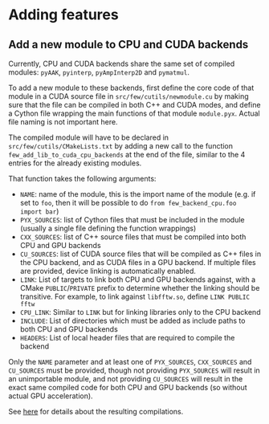 # Adding features

## Add a new module to CPU and CUDA backends

Currently, CPU and CUDA backends share the same set of compiled modules: `pyAAK`, `pyinterp`, `pyAmpInterp2D` and `pymatmul`.

To add a new module to these backends, first define the core code of that module in a CUDA source file in `src/few/cutils/newmodule.cu` by making sure that
the file can be compiled in both C++ and CUDA modes, and define a Cython file wrapping the main functions of that module `module.pyx`.
Actual file naming is not important here.

The compiled module will have to be declared in `src/few/cutils/CMakeLists.txt` by adding a new call to the function `few_add_lib_to_cuda_cpu_backends`
at the end of the file, similar to the 4 entries for the already existing modules.

That function takes the following arguments:

- `NAME`: name of the module, this is the import name of the module (e.g. if set to `foo`, then it will be possible to do `from few_backend_cpu.foo import bar`)
- `PYX_SOURCES`: list of Cython files that must be included in the module (usually a single file defining the function wrappings)
- `CXX_SOURCES`: list of C++ source files that must be compiled into both CPU and GPU backends
- `CU_SOURCES`: list of CUDA source files that will be compiled as C++ files in the CPU backend, and as CUDA files in a GPU backend. If multiple files are provided, device linking is automatically enabled.
- `LINK`: List of targets to link both CPU and GPU backends against, with a CMake `PUBLIC`/`PRIVATE` prefix to determine whether the linking should be transitive. For example, to link against `libfftw.so`, define `LINK PUBLIC fftw`
- `CPU_LINK`: Similar to `LINK` but for linking libraries only to the CPU backend
- `INCLUDE`: List of directories which must be added as include paths to both CPU and GPU backends
- `HEADERS`: List of local header files that are required to compile the backend

Only the `NAME` parameter and at least one of `PYX_SOURCES`, `CXX_SOURCES` and `CU_SOURCES` must be provided, though not providing `PYX_SOURCES` will result in an unimportable module, and not providing `CU_SOURCES` will result in the exact same compiled code for both CPU and GPU backends (so without actual GPU acceleration).

See [here](deploy.md#understanding-the-cmake-compilation-mechanism) for details about the resulting compilations.
